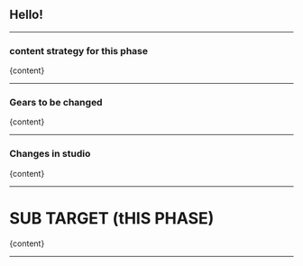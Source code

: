 ## Hello!

---

### content strategy for this phase

{content}


---

### Gears to be changed

{content}

---

### Changes in studio

{content}

---

# SUB TARGET (tHIS PHASE)

{content}

---

